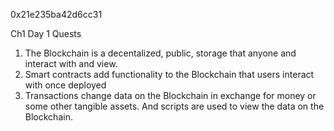 0x21e235ba42d6cc31

Ch1 Day 1 Quests
1. The Blockchain is a decentalized, public, storage that anyone and interact with and view.
2. Smart contracts add functionality to the Blockchain that users interact with once deployed
3. Transactions change data on the Blockchain in exchange for money or some other tangible assets. And scripts are used to view the data on the Blockchain. 
